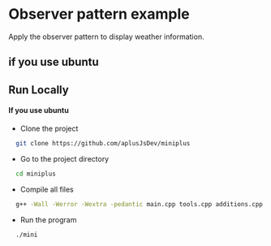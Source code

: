 # Observer pattern example

Apply the observer pattern to display weather information.

## if you use ubuntu

## Run Locally

#### If you use ubuntu

- Clone the project

```bash
  git clone https://github.com/aplusJsDev/miniplus
```

- Go to the project directory

```bash
  cd miniplus
```

- Compile all files

```bash
  g++ -Wall -Werror -Wextra -pedantic main.cpp tools.cpp additions.cpp generators.cpp menu.cpp -o mini
```

- Run the program

```bash
  ./mini
```
